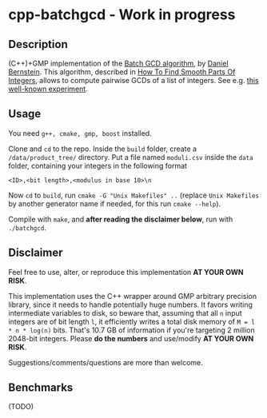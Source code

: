 # 

# cpp-batchgcd - Work in progress

## Description 

(C++)+GMP implementation of the [Batch GCD algorithm](http://facthacks.cr.yp.to/batchgcd.html), by [Daniel Bernstein](https://cr.yp.to/djb.html). This algorithm, described in [How To Find Smooth Parts Of Integers](https://cr.yp.to/factorization/smoothparts-20040510.pdf), allows to compute pairwise GCDs of a list of integers. See e.g. [this well-known experiment](https://factorable.net).

## Usage

You need `g++, cmake, gmp, boost` installed. 

Clone and `cd` to the repo. Inside the `build` folder, create a `/data/product_tree/` directory.
Put a file named `moduli.csv` inside the `data` folder, containing your integers in the following format
```
<ID>,<bit length>,<modulus in base 10>\n
```
Now `cd` to `build`, run 
```cmake -G "Unix Makefiles" ..```
(replace `Unix Makefiles` by another generator name if needed, for this run `cmake --help`).

Compile with `make`, and **after reading the disclaimer below**, run with `./batchgcd`.

## Disclaimer
Feel free to use, alter, or reproduce this implementation **AT YOUR OWN RISK**.

This implementation uses the C++ wrapper around GMP arbitrary precision
library, since it needs to handle potentially huge numbers. It favors
writing intermediate variables to disk, so beware that, assuming that all
`n` input integers are of bit length `l`, it efficiently writes a total disk
memory of
```M = l * n * log(n)```
bits. That's 10.7 GB of information if you're targeting 2 million 2048-bit
integers. Please **do the numbers** and use/modify
**AT YOUR OWN RISK**.

Suggestions/comments/questions are more than welcome.

## Benchmarks
(TODO)
